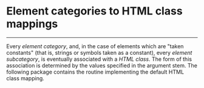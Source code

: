 Element categories to HTML class mappings
=========================================

----------------------------------------

Every *element category*, and, in the case of
elements which are "taken constants" (that is,
strings or symbols taken as a constant),
every *element subcategory*, is eventually associated
with a *HTML class*. The form of this association
is determined by the values specified in
the argument stem. The following package contains
the routine implementing the default HTML class mapping.

```rexx {source=../../../../cls/HTMLClasses.cls}
```